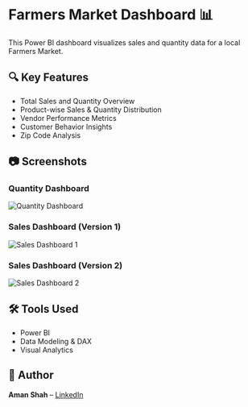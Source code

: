 # Farmers Market Dashboard 📊

This Power BI dashboard visualizes sales and quantity data for a local Farmers Market.

## 🔍 Key Features
- Total Sales and Quantity Overview
- Product-wise Sales & Quantity Distribution
- Vendor Performance Metrics
- Customer Behavior Insights
- Zip Code Analysis

## 📷 Screenshots

### Quantity Dashboard
![Quantity Dashboard](images/quantity-dashboard.png)

### Sales Dashboard (Version 1)
![Sales Dashboard 1](images/sales-dashboard-v1.png)

### Sales Dashboard (Version 2)
![Sales Dashboard 2](images/sales-dashboard-v2.png)

## 🛠 Tools Used
- Power BI
- Data Modeling & DAX
- Visual Analytics

## 📌 Author
**Aman Shah** – [LinkedIn](https://www.linkedin.com/in/your-profile)

